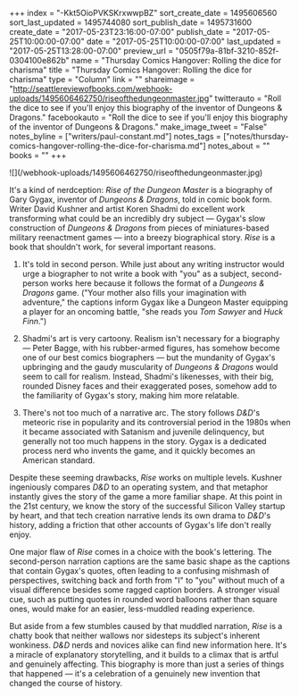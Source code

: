 +++
index = "-Kkt5OioPVKSKrxwwpBZ"
sort_create_date = 1495606560
sort_last_updated = 1495744080
sort_publish_date = 1495731600
create_date = "2017-05-23T23:16:00-07:00"
publish_date = "2017-05-25T10:00:00-07:00"
date = "2017-05-25T10:00:00-07:00"
last_updated = "2017-05-25T13:28:00-07:00"
preview_url = "0505f79a-81bf-3210-852f-0304100e862b"
name = "Thursday Comics Hangover: Rolling the dice for charisma"
title = "Thursday Comics Hangover: Rolling the dice for charisma"
type = "Column"
link = ""
shareimage = "http://seattlereviewofbooks.com/webhook-uploads/1495606462750/riseofthedungeonmaster.jpg"
twitterauto = "Roll the dice to see if  you'll enjoy this biography of the inventor of Dungeons & Dragons."
facebookauto = "Roll the dice to see if  you'll enjoy this biography of the inventor of Dungeons & Dragons."
make_image_tweet = "False"
notes_byline = ["writers/paul-constant.md"]
notes_tags = ["notes/thursday-comics-hangover-rolling-the-dice-for-charisma.md"]
notes_about = ""
books = ""
+++
<p class="image-left">![](/webhook-uploads/1495606462750/riseofthedungeonmaster.jpg)</p>

It's a kind of nerdception: *Rise of the Dungeon Master* is a biography of Gary Gygax, inventor of *Dungeons & Dragons*, told in comic book form.  Writer David Kushner and artist Koren Shadmi do excellent work transforming what could be an incredibly dry subject — Gygax's slow construction of *Dungeons & Dragons* from pieces of miniatures-based military reenactment games — into a breezy biographical story. *Rise* is a book that shouldn't work, for several important reasons.

1. It's told in second person. While just about any writing instructor would urge a biographer to not write a book with "you" as a subject, second-person works here because it follows the format of a *Dungeons & Dragons* game. ("Your mother also fills your imagination with adventure," the captions inform Gygax like a Dungeon Master equipping a player for an oncoming battle, "she reads you *Tom Sawyer* and *Huck Finn*.")

2. Shadmi's art is very cartoony. Realism isn't necessary for a biography — Peter Bagge, with his rubber-armed figures, has somehow become one of our best comics biographers — but the mundanity of Gygax's upbringing and the gaudy muscularity of *Dungeons & Dragons* would seem to call for realism. Instead, Shadmi's likenesses, with their big, rounded Disney faces and their exaggerated poses, somehow add to the familiarity of Gygax's story, making him more relatable.

3. There's not too much of a narrative arc. The story follows *D&D*'s meteoric rise in popularity and its controversial period in the 1980s when it became associated with Satanism and juvenile delinquency, but generally not too much happens in the story. Gygax is a dedicated process nerd who invents the game, and it quickly becomes an American standard.

Despite these seeming drawbacks, *Rise* works on multiple levels. Kushner ingeniously compares *D&D* to an operating system, and that metaphor instantly gives the story of the game a more familiar shape. At this point in the 21st century, we know the story of the successful Silicon Valley startup by heart, and that tech creation narrative lends its own drama to *D&D*'s history, adding a friction that other accounts of Gygax's life don't really enjoy.

One major flaw of *Rise* comes in a choice with the book's lettering. The second-person narration captions are the same basic shape as the captions that contain Gygax's quotes, often leading to a confusing mishmash of perspectives, switching back and forth from "I" to "you" without much of a visual difference besides some ragged caption borders. A stronger visual cue, such as putting quotes in rounded word balloons rather than square ones, would make for an easier, less-muddled reading experience.

But aside from a few stumbles caused by that muddled narration, *Rise* is a chatty book that neither wallows nor sidesteps its subject's inherent wonkiness. *D&D* nerds and novices alike can find new information here. It's a miracle of explanatory storytelling, and it builds to a climax that is artful and genuinely affecting. This biography is more than just a series of things that happened — it's a celebration of a genuinely new invention that changed the course of history.
